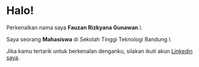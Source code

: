 # Halo! 

Perkenalkan nama saya **Fauzan Rizkyana Gunawan**.\

Saya seorang **Mahasiswa** di Sekolah Tinggi Teknologi Bandung.\

Jika kamu tertarik untuk berkenalan denganku, silakan ikuti akun [Linkedin saya](https://www.linkedin.com/in/fauzan-rizkyana-gunawan-666a11279/).

<!--
**fauzanrizkyanag/fauzanrizkyanag** is a ✨ _special_ ✨ repository because its `README.md` (this file) appears on your GitHub profile.

Here are some ideas to get you started:

- 🔭 I’m currently working on ...
- 🌱 I’m currently learning ...
- 👯 I’m looking to collaborate on ...
- 🤔 I’m looking for help with ...
- 💬 Ask me about ...
- 📫 How to reach me: ...
- 😄 Pronouns: ...
- ⚡ Fun fact: ...
-->
